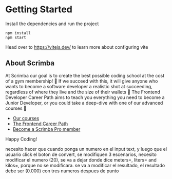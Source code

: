 # Getting Started
Install the dependencies and run the project
```
npm install
npm start
```

Head over to https://vitejs.dev/ to learn more about configuring vite
## About Scrimba

At Scrimba our goal is to create the best possible coding school at the cost of a gym membership! 💜
If we succeed with this, it will give anyone who wants to become a software developer a realistic shot at succeeding, regardless of where they live and the size of their wallets 🎉
The Frontend Developer Career Path aims to teach you everything you need to become a Junior Developer, or you could take a deep-dive with one of our advanced courses 🚀

- [Our courses](https://scrimba.com/allcourses)
- [The Frontend Career Path](https://scrimba.com/learn/frontend)
- [Become a Scrimba Pro member](https://scrimba.com/pricing)

Happy Coding!



necesito hacer que cuando ponga un numero en el input text, y luego que el usuario click el boton de convert, se modifiquen 3 escenarios, 
necesito modificar el numero (20), se va a dejar donde dice meters=, liters= and kilos=, porque no se modificara. se va a modificar el resultado, el resultado debe ser (0.000) con tres numeros despues de punto  